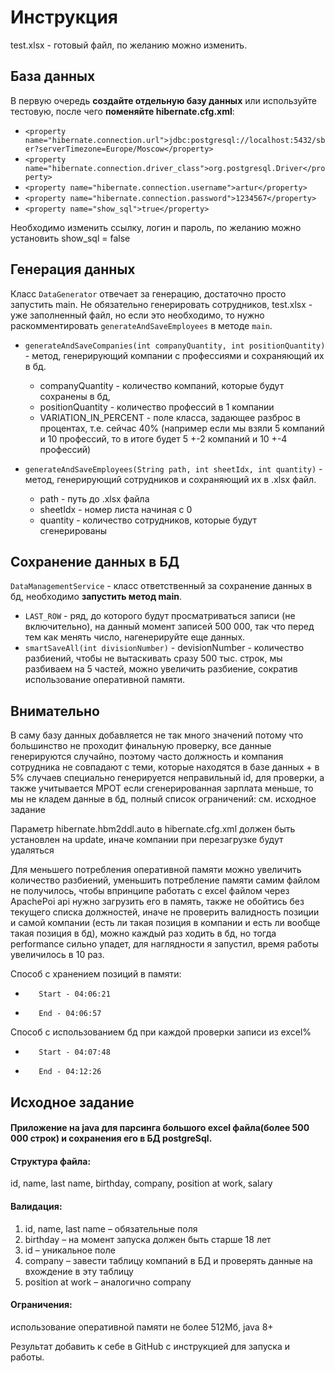 # Инструкция
test.xlsx - готовый файл, по желанию можно изменить.

## База данных
В первую очередь **создайте отдельную базу данных** или используйте тестовую,
после чего **поменяйте hibernate.cfg.xml**:
- ```<property name="hibernate.connection.url">jdbc:postgresql://localhost:5432/sber?serverTimezone=Europe/Moscow</property>```
- ```<property name="hibernate.connection.driver_class">org.postgresql.Driver</property>```
- ```<property name="hibernate.connection.username">artur</property>```
- ```<property name="hibernate.connection.password">1234567</property>```
- ```<property name="show_sql">true</property>```


Необходимо изменить ссылку, логин и пароль, по желанию можно установить show_sql = false


## Генерация данных
Класс ```DataGenerator``` отвечает за генерацию, достаточно просто запустить main. Не обязательно генерировать сотрудников, test.xlsx - уже заполненный файл, но если это необходимо, то нужно раскомментировать ```generateAndSaveEmployees``` в методе ```main```.

* ```generateAndSaveCompanies(int companyQuantity, int positionQuantity)``` - метод, генерирующий компании с профессиями и сохраняющий их в бд. 
    - companyQuantity - количество компаний, которые будут сохранены в бд, 
    - positionQuantity - количество профессий в 1 компании
    - VARIATION_IN_PERCENT - поле класса, задающее разброс в процентах, т.е. сейчас 40% (например если мы взяли 5 компаний и 10 профессий, то в итоге будет 5 +-2 компаний и 10 +-4 профессий)


* ```generateAndSaveEmployees(String path, int sheetIdx, int quantity)``` - метод, генерирующий сотрудников и сохраняющий их в .xlsx файл.
    - path - путь до .xlsx файла
    - sheetIdx - номер листа начиная с 0
    - quantity - количество сотрудников, которые будут сгенерированы
## Сохранение данных в БД

```DataManagementService``` - класс ответственный за сохранение данных в бд, необходимо **запустить метод main**.


* ```LAST_ROW``` - ряд, до которого будут просматриваться записи (не включительно), на данный момент записей 500 000, так что перед тем как менять число, нагенерируйте еще данных.
* ```smartSaveAll(int divisionNumber)``` - devisionNumber - количество разбиений, чтобы не вытаскивать сразу 500 тыс. строк, мы разбиваем на 5 частей, можно увеличить разбиение, сократив 
использование оперативной памяти.

## Внимательно
В саму базу данных добавляется не так много значений потому что большинство
не проходит финальную проверку, все данные генерируются случайно, поэтому часто должность и компания сотрудника не совпадают с теми, которые находятся
в базе данных + в 5% случаев специально генерируется неправильный id, для проверки, а также учитывается МРОТ
если сгенерированная зарплата меньше, то мы не кладем данные в бд, полный список ограничений: см. исходное задание

Параметр hibernate.hbm2ddl.auto в hibernate.cfg.xml должен быть установлен на update, иначе компании при перезагрузке будут удаляться

Для меньшего потребления оперативной памяти можно увеличить количество разбиений, уменьшить потребление
памяти самим файлом не получилось, чтобы впринципе работать с excel файлом через ApachePoi api нужно загрузить его в память, также 
не обойтись без текущего списка должностей, иначе не проверить валидность позиции и самой компании (есть ли такая позиция в компании и есть ли вообще такая позиция в бд),
можно каждый раз ходить в бд, но тогда performance сильно упадет, для наглядности я запустил, время работы увеличилось в 10 раз.

Способ с хранением позиций в памяти:
*        Start - 04:06:21
*        End - 04:06:57

Способ с использованием бд при каждой проверки записи из excel%

*        Start - 04:07:48
*        End - 04:12:26 
 

## Исходное задание

#### Приложение на java для парсинга большого excel файла(более 500 000 строк) и сохранения его в БД postgreSql. 

#### Структура файла:
 
id, name, last name, birthday, company, position at work, salary 

#### Валидация: 
1. id, name, last name – обязательные поля 
2. birthday – на момент запуска должен быть старше 18 лет 
3. id – уникальное поле 
4. company – завести таблицу компаний в БД и проверять данные на вхождение в эту таблицу 
5. position at work – аналогично company 


#### Ограничения:
использование оперативной памяти не более 512Мб, java 8+
 
Результат добавить к себе в GitHub c инструкцией для запуска и работы.
